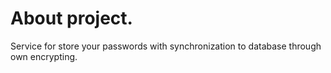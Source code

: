# About project.
Service for store your passwords with synchronization to database through own encrypting.
